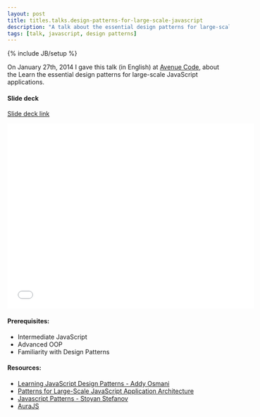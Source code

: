 ```yaml
---
layout: post
title: titles.talks.design-patterns-for-large-scale-javascript
description: "A talk about the essential design patterns for large-scale JavaScript applications."
tags: [talk, javascript, design patterns]
---
```

{% include JB/setup %}

On January 27th, 2014 I gave this talk (in English) at [Avenue Code](http://www.avenuecode.com), about the Learn the essential design patterns for large-scale JavaScript applications.
<br/>
#### Slide deck
[Slide deck link](//slid.es/avenuecode/design-patterns-for-large-scale-javascript)
<iframe src="//slid.es/avenuecode/design-patterns-for-large-scale-javascript/embed" width="560" height="420" scrolling="no" frameborder="0" allowfullscreen="allowfullscreen"> </iframe><br/>

#### Prerequisites:

* Intermediate JavaScript
* Advanced OOP
* Familiarity with Design Patterns

#### Resources:

* [Learning JavaScript Design Patterns - Addy Osmani](http://addyosmani.com/resources/essentialjsdesignpatterns)
* [Patterns for Large-Scale JavaScript Application Architecture](http://addyosmani.com/largescalejavascript)
* [Javascript Patterns - Stoyan Stefanov](http://shop.oreilly.com/product/9780596806767.do)
* [AuraJS](http://aurajs.com)